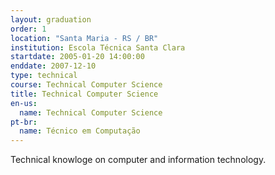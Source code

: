 ```yaml
---
layout: graduation
order: 1
location: "Santa Maria - RS / BR"
institution: Escola Técnica Santa Clara
startdate: 2005-01-20 14:00:00
enddate: 2007-12-10
type: technical
course: Technical Computer Science
title: Technical Computer Science
en-us:
  name: Technical Computer Science
pt-br:
  name: Técnico em Computação
---
```


Technical knowloge on computer and information technology.
